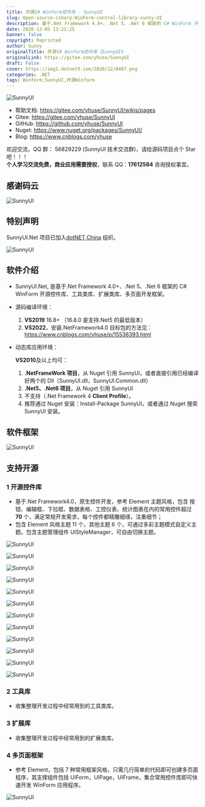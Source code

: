 ```yaml
---
title: 开源C# Winform控件库 - SunnyUI
slug: Open-source-csharp-WinForm-control-library-sunny-UI
description: 基于.Net Framework 4.0+、.Net 5、.Net 6 框架的 C# WinForm 开源控件库、工具类库、扩展类库、多页面开发框架。
date: 2020-12-05 13:21:25
banner: false
copyright: Reprinted
author: Sunny
originalTitle: 开源C# Winform控件库《SunnyUI》
originalLink: https://gitee.com/yhuse/SunnyUI
draft: False
cover: https://img1.dotnet9.com/2020/12/0407.png
categories: .NET
tags: Winform,SunnyUI,开源Winform
---
```


![SunnyUI](https://img1.dotnet9.com/2020/12/0401.png)

- 帮助文档: https://gitee.com/yhuse/SunnyUI/wikis/pages
- Gitee: https://gitee.com/yhuse/SunnyUI
- GitHub: https://github.com/yhuse/SunnyUI
- Nuget: https://www.nuget.org/packages/SunnyUI/
- Blog: https://www.cnblogs.com/yhuse

欢迎交流，QQ 群： 56829229 (SunnyUI 技术交流群)，请给源码项目点个 Star 吧！！！  
**个人学习交流免费，商业应用需要授权**，联系 QQ：**17612584** 咨询授权事宜。

## 感谢码云

![SunnyUI](https://img1.dotnet9.com/2020/12/0402.png)

## 特别声明

SunnyUI.Net 项目已加入[dotNET China](https://gitee.com/dotnetchina) 组织。

![SunnyUI](https://img1.dotnet9.com/2020/12/0403.png)

## 软件介绍

- SunnyUI.Net, 是基于.Net Framework 4.0+、.Net 5、.Net 6 框架的 C# WinForm 开源控件库、工具类库、扩展类库、多页面开发框架。
- 源码编译环境：

  1. **VS2019** 16.8+ （16.8.0 是支持.Net5 的最低版本）
  2. **VS2022**，安装.NetFramework4.0 目标包的方法见：https://www.cnblogs.com/yhuse/p/15536393.html

- 动态库应用环境：

  **VS2010**及以上均可：

  1. **.NetFrameWork 项目**，从 Nuget 引用 SunnyUI，或者直接引用已经编译好两个的 Dll（SunnyUI.dll，SunnyUI.Common.dll）
  2. **.Net5、.Net6 项目**，从 Nuget 引用 SunnyUI
  3. 不支持（.Net Framework 4 **Client Profile**）。
  4. 推荐通过 Nuget 安装：Install-Package SunnyUI，或者通过 Nuget 搜索 SunnyUI 安装。

## 软件框架

![SunnyUI](https://img1.dotnet9.com/2020/12/0404.png)

## 支持开源

### 1 开源控件库

- 基于.Net Framework4.0，原生控件开发，参考 Element 主题风格，包含 按钮、编辑框、下拉框、数据表格、工控仪表、统计图表在内的常用控件超过 **70** 个，满足常规开发需求，每个控件都精雕细琢，注重细节；
- 包含 Element 风格主题 11 个，其他主题 6 个，可通过多彩主题模式自定义主题。包含主题管理组件 UIStyleManager，可自由切换主题。

![SunnyUI](https://img1.dotnet9.com/2020/12/0405.png)

![SunnyUI](https://img1.dotnet9.com/2020/12/0406.png)

![SunnyUI](https://img1.dotnet9.com/2020/12/0407.png)

![SunnyUI](https://img1.dotnet9.com/2020/12/0408.png)

![SunnyUI](https://img1.dotnet9.com/2020/12/0409.png)

![SunnyUI](https://img1.dotnet9.com/2020/12/0410.png)

![SunnyUI](https://img1.dotnet9.com/2020/12/0411.png)

![SunnyUI](https://img1.dotnet9.com/2020/12/0412.png)

![SunnyUI](https://img1.dotnet9.com/2020/12/0413.png)

![SunnyUI](https://img1.dotnet9.com/2020/12/0414.png)

![SunnyUI](https://img1.dotnet9.com/2020/12/0415.png)

![SunnyUI](https://img1.dotnet9.com/2020/12/0416.png)

### 2 工具库

- 收集整理开发过程中经常用到的工具类库。

### 3 扩展库

- 收集整理开发过程中经常用到的扩展类库。

### 4 多页面框架

- 参考 Element，包括 7 种常用框架风格，只需几行简单的代码即可创建多页面程序，其支撑组件包括 UIForm，UIPage，UIFrame，集合常用控件库即可快速开发 WinForm 应用程序。

![SunnyUI](https://img1.dotnet9.com/2020/12/0417.png)

